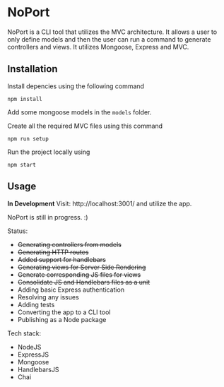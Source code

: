 # NoPort
NoPort is a CLI tool that utilizes the MVC architecture. It allows a user to only define models and then the user can run a command to generate controllers and views. It utilizes Mongoose, Express and MVC.
## Installation
Install depencies using the following command
```shell
npm install
```
Add some mongoose models in the `models` folder.

Create all the required MVC files using this command
```shell
npm run setup
```
Run the project locally using
```shell
npm start
```
## Usage
**In Development**
Visit: http://localhost:3001/ and utilize the app.

NoPort is still in progress. :)

Status:

- ~~Generating controllers from models~~
- ~~Generating HTTP routes~~
- ~~Added support for handlebars~~
- ~~Generating views for Server Side Rendering~~
- ~~Generate corresponding JS files for views~~
- ~~Consolidate JS and Handlebars files as a unit~~
- Adding basic Express authentication
- Resolving any issues
- Adding tests
- Converting the app to a CLI tool
- Publishing as a Node package

Tech stack:
- NodeJS
- ExpressJS
- Mongoose
- HandlebarsJS
- Chai
